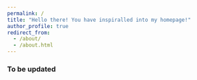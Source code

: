 ```yaml
---
permalink: /
title: "Hello there! You have inspiralled into my homepage!"
author_profile: true
redirect_from: 
  - /about/
  - /about.html
---
```


### To be updated
